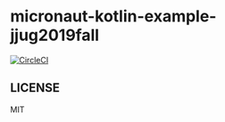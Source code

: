 # micronaut-kotlin-example-jjug2019fall

[![CircleCI](https://circleci.com/gh/bulbulpaul/micronaut-kotlin-example-jjug2019fall/tree/master.svg?style=svg&circle-token=288f38bf25fd58680af3940090b4f4b3f87ace2f)](https://circleci.com/gh/bulbulpaul/micronaut-kotlin-example-jjug2019fall/tree/master)

## LICENSE
MIT
